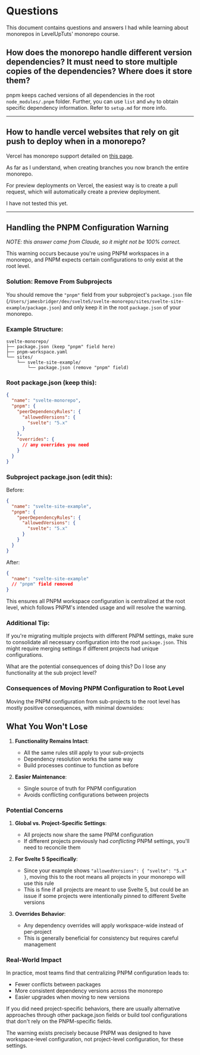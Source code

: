 # Questions

This document contains questions and answers I had while learning about monorepos in LevelUpTuts' monorepo course.

## How does the monorepo handle different version dependencies? It must need to store multiple copies of the dependencies? Where does it store them?

pnpm keeps cached versions of all dependencies in the root `node_modules/.pnpm` folder. Further, you can use `list` and `why` to obtain specific dependency information. Refer to `setup.md` for more info.

---

## How to handle vercel websites that rely on git push to deploy when in a monorepo?

Vercel has monorepo support detailed on [this page](https://vercel.com/docs/monorepos).

As far as I understand, when creating branches you now branch the entire monorepo.

For preview deployments on Vercel, the easiest way is to create a pull request, which will automatically create a preview deployment.

I have not tested this yet.

---

## Handling the PNPM Configuration Warning

*NOTE: this answer came from Claude, so it might not be 100% correct.*

This warning occurs because you're using PNPM workspaces in a monorepo, and PNPM expects certain configurations to only exist at the root level.

### Solution: Remove From Subprojects

You should remove the `"pnpm"` field from your subproject's `package.json` file (`/Users/jamesbridger/dev/svelte5/svelte-monorepo/sites/svelte-site-example/package.json`) and only keep it in the root `package.json` of your monorepo.

### Example Structure:

```
svelte-monorepo/
├── package.json (keep "pnpm" field here)
├── pnpm-workspace.yaml
└── sites/
    └── svelte-site-example/
        └── package.json (remove "pnpm" field)
```

### Root package.json (keep this):

```json
{
  "name": "svelte-monorepo",
  "pnpm": {
    "peerDependencyRules": {
      "allowedVersions": {
        "svelte": "5.x"
      }
    },
    "overrides": {
      // any overrides you need
    }
  }
}
```

### Subproject package.json (edit this):

Before:
```json
{
  "name": "svelte-site-example",
  "pnpm": {
    "peerDependencyRules": {
      "allowedVersions": {
        "svelte": "5.x"
      }
    }
  }
}
```

After:
```json
{
  "name": "svelte-site-example"
  // "pnpm" field removed
}
```

This ensures all PNPM workspace configuration is centralized at the root level, which follows PNPM's intended usage and will resolve the warning.

### Additional Tip:

If you're migrating multiple projects with different PNPM settings, make sure to consolidate all necessary configuration into the root `package.json`. This might require merging settings if different projects had unique configurations.

What are the potential consequences of doing this? Do I lose any functionality at the sub project level?

### Consequences of Moving PNPM Configuration to Root Level

Moving the PNPM configuration from sub-projects to the root level has mostly positive consequences, with minimal downsides:

## What You Won't Lose

1. **Functionality Remains Intact**:
   - All the same rules still apply to your sub-projects
   - Dependency resolution works the same way
   - Build processes continue to function as before

2. **Easier Maintenance**:
   - Single source of truth for PNPM configuration
   - Avoids conflicting configurations between projects

### Potential Concerns

1. **Global vs. Project-Specific Settings**:
   - All projects now share the same PNPM configuration
   - If different projects previously had *conflicting* PNPM settings, you'll need to reconcile them

2. **For Svelte 5 Specifically**:
   - Since your example shows `"allowedVersions": { "svelte": "5.x" }`, moving this to the root means all projects in your monorepo will use this rule
   - This is fine if all projects are meant to use Svelte 5, but could be an issue if some projects were intentionally pinned to different Svelte versions

3. **Overrides Behavior**:
   - Any dependency overrides will apply workspace-wide instead of per-project
   - This is generally beneficial for consistency but requires careful management

### Real-World Impact

In practice, most teams find that centralizing PNPM configuration leads to:

- Fewer conflicts between packages
- More consistent dependency versions across the monorepo
- Easier upgrades when moving to new versions

If you did need project-specific behaviors, there are usually alternative approaches through other package.json fields or build tool configurations that don't rely on the PNPM-specific fields.

The warning exists precisely because PNPM was designed to have workspace-level configuration, not project-level configuration, for these settings.
